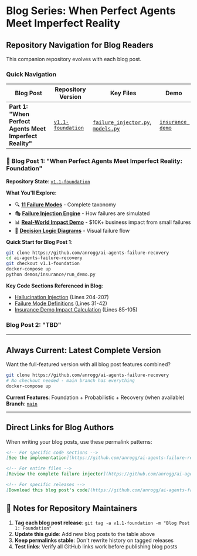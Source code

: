 # Blog Series: When Perfect Agents Meet Imperfect Reality

## Repository Navigation for Blog Readers

This companion repository evolves with each blog post.

### Quick Navigation

| Blog Post | Repository Version | Key Files | Demo |
|-----------|-------------------|-----------|------|
| **Part 1: "When Perfect Agents Meet Imperfect Reality"** | [`v1.1-foundation`](https://github.com/anrogg/ai-agents-failure-recovery/tree/v1.1-foundation) | [`failure_injector.py`](https://github.com/anrogg/ai-agents-failure-recovery/blob/v1.1-foundation/app/failure_injector.py), [`models.py`](https://github.com/anrogg/ai-agents-failure-recovery/blob/v1.1-foundation/app/models.py) | [`insurance demo`](https://github.com/anrogg/ai-agents-failure-recovery/blob/v1.1-foundation/demos/insurance/) |

### 📖 Blog Post 1: "When Perfect Agents Meet Imperfect Reality: Foundation"

**Repository State**: [`v1.1-foundation`](https://github.com/anrogg/ai-agents-failure-recovery/tree/v1.1-foundation)

**What You'll Explore**:
- 🔍 **[11 Failure Modes](https://github.com/anrogg/ai-agents-failure-recovery/blob/v1.1-foundation/app/models.py#L31-L42)** - Complete taxonomy
- 🎭 **[Failure Injection Engine](https://github.com/anrogg/ai-agents-failure-recovery/blob/v1.1-foundation/app/failure_injector.py#L23-L150)** - How failures are simulated
- 📊 **[Real-World Impact Demo](https://github.com/anrogg/ai-agents-failure-recovery/blob/v1.1-foundation/demos/insurance/README.md)** - $10K+ business impact from small failures
- 🔄 **[Decision Logic Diagrams](https://github.com/anrogg/ai-agents-failure-recovery/blob/v1.1-foundation/diagrams/)** - Visual failure flow

**Quick Start for Blog Post 1**:
```bash
git clone https://github.com/anrogg/ai-agents-failure-recovery
cd ai-agents-failure-recovery
git checkout v1.1-foundation
docker-compose up
python demos/insurance/run_demo.py
```

**Key Code Sections Referenced in Blog**:
- [Hallucination Injection](https://github.com/anrogg/ai-agents-failure-recovery/blob/v1.1-foundation/app/failure_injector.py#L204-L207) (Lines 204-207)
- [Failure Mode Definitions](https://github.com/anrogg/ai-agents-failure-recovery/blob/v1.1-foundation/app/models.py#L31-L42) (Lines 31-42)
- [Insurance Demo Impact Calculation](https://github.com/anrogg/ai-agents-failure-recovery/blob/v1.1-foundation/demos/insurance/demo.py#L85-L105) (Lines 85-105)

### Blog Post 2: "TBD"

---

## Always Current: Latest Complete Version

Want the full-featured version with all blog post features combined?

```bash
git clone https://github.com/anrogg/ai-agents-failure-recovery
# No checkout needed - main branch has everything
docker-compose up
```

**Current Features**: Foundation + Probabilistic + Recovery (when available)
**Branch**: [`main`](https://github.com/anrogg/ai-agents-failure-recovery)

---

## Direct Links for Blog Authors

When writing your blog posts, use these permalink patterns:

```markdown
<!-- For specific code sections -->
[See the implementation](https://github.com/anrogg/ai-agents-failure-recovery/blob/v1.1-foundation/app/failure_injector.py#L204-L207)

<!-- For entire files -->
[Review the complete failure injector](https://github.com/anrogg/ai-agents-failure-recovery/blob/v1.1-foundation/app/failure_injector.py)

<!-- For specific releases -->
[Download this blog post's code](https://github.com/anrogg/ai-agents-failure-recovery/releases/tag/v1.1-foundation)
```

## 📝 Notes for Repository Maintainers

1. **Tag each blog post release**: `git tag -a v1.1-foundation -m "Blog Post 1: Foundation"`
2. **Update this guide**: Add new blog posts to the table above
3. **Keep permalinks stable**: Don't rewrite history on tagged releases
4. **Test links**: Verify all GitHub links work before publishing blog posts